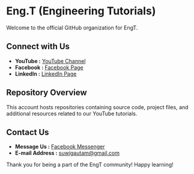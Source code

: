 # Eng.T (Engineering Tutorials)

Welcome to the official GitHub organization for EngT.

## Connect with Us

-   **YouTube :** [YouTube Channel](https://www.youtube.com/yourchannel)
-   **Facebook :** [Facebook Page](https://www.facebook.com/engtofficial/)
-   **LinkedIn :** [LinkedIn Page](https://www.linkedin.com/company/engtofficial)

## Repository Overview

This account hosts repositories containing source code, project files, and additional resources related to our YouTube tutorials.

## Contact Us

-   **Message Us :** [Facebook Messenger](https://m.me/engtofficial)
-   **E-mail Address :** [suwigautam@gmail.com](mailto:suwigautam@gmail.com)

Thank you for being a part of the EngT community! Happy learning!
